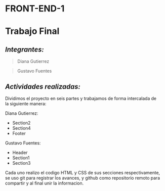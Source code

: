 # **FRONT-END-1**
# **Trabajo Final**
## ***Integrantes:***

>Diana Gutierrez

>Gustavo Fuentes

## ***Actividades realizadas:***

Dividimos el proyecto en seis partes y trabajamos de forma intercalada de la siguiente manera:

Diana Gutierrez:
* Section2
* Section4
* Footer

Gustavo Fuentes:
* Header
* Section1
* Section3

Cada uno realizo el codigo HTML y CSS de sus secciones respectivamente, se uso git para registrar los avances, y github como repositorio remoto para compartir y al final unir la informacion.



